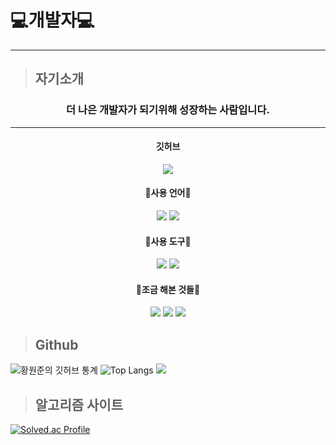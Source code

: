 # :computer:개발자:computer:   
___

> ## 자기소개
### <center>더 나은 개발자가 되기위해 성장하는 사람입니다.</center>
---
#### <center>깃허브</center>
   
<a href="https://github.com/Hyeok-06" target="_blank">
<center><img src="https://img.shields.io/badge/Github-000000?style=for-the-badge&logo=GitHub&logoColor={white}"/></a></center>

#### <center>:book:사용 언어:book:</center>
   
<center><img src="https://img.shields.io/badge/C Sharp-239120?style=for-the-badge&logo=C Sharp&logoColor={white}"/></a>
<img src="https://img.shields.io/badge/C++-00599C?style=for-the-badge&logo= C++&logoColor={white}"/></a></center>

#### <center>:wrench:사용 도구:wrench:</center>
   
<center><img src="https://img.shields.io/badge/Visual Studio-5C2D91?style=for-the-badge&logo=Visual Studio&logoColor={white}"/></a>
<img src="https://img.shields.io/badge/Unity-000000?style=for-the-badge&logo=Unity&logoColor={white}"/></a></center>

#### <center>:bookmark:조금 해본 것들:bookmark:</center>

<center><img src="https://img.shields.io/badge/C-00599C?style=for-the-badge&logo=C&logoColor={white}"/></a>
<img src="https://img.shields.io/badge/JavaScript-000000?style=for-the-badge&logo=JavaScript&logoColor={F7DF1E}"/></a>
<img src="https://img.shields.io/badge/Phython-000000?style=for-the-badge&logo=Python&logoColor={3776AB}"/></a></center>

> ## Github 

![황원준의 깃허브 통계](https://github-readme-stats.vercel.app/api?username=NswerJ&show_icons=true&theme=onedark&locale=kr)
![Top Langs](https://github-readme-stats.vercel.app/api/top-langs/?username=NswerJ&layout=compact&theme=onedark)
<a href="https://opgc.me/#/users/NswerJ" target="_blank"><img src="https://api.opgc.me/githubs/users/NswerJ/tag/?theme=basic" /></a>

> ## 알고리즘 사이트

[![Solved.ac Profile](http://mazassumnida.wtf/api/v2/generate_badge?boj=hwj0609)](https://solved.ac/hwj0609/)
